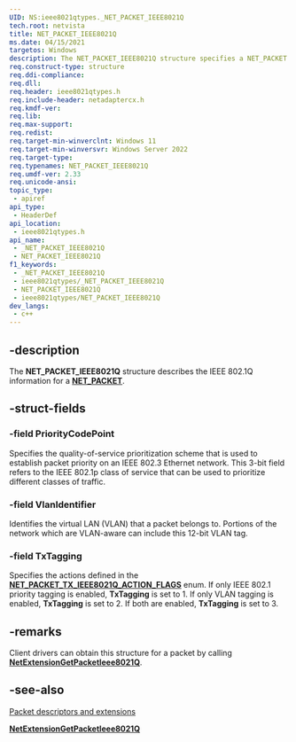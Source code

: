 ```yaml
---
UID: NS:ieee8021qtypes._NET_PACKET_IEEE8021Q
tech.root: netvista
title: NET_PACKET_IEEE8021Q
ms.date: 04/15/2021
targetos: Windows
description: The NET_PACKET_IEEE8021Q structure specifies a NET_PACKET's 802.1Q information.
req.construct-type: structure
req.ddi-compliance: 
req.dll: 
req.header: ieee8021qtypes.h
req.include-header: netadaptercx.h
req.kmdf-ver: 
req.lib: 
req.max-support: 
req.redist: 
req.target-min-winverclnt: Windows 11
req.target-min-winversvr: Windows Server 2022
req.target-type: 
req.typenames: NET_PACKET_IEEE8021Q
req.umdf-ver: 2.33 
req.unicode-ansi: 
topic_type:
 - apiref
api_type:
 - HeaderDef
api_location:
 - ieee8021qtypes.h
api_name:
 - _NET_PACKET_IEEE8021Q
 - NET_PACKET_IEEE8021Q
f1_keywords:
 - _NET_PACKET_IEEE8021Q
 - ieee8021qtypes/_NET_PACKET_IEEE8021Q
 - NET_PACKET_IEEE8021Q
 - ieee8021qtypes/NET_PACKET_IEEE8021Q
dev_langs:
 - c++
---
```


## -description

The **NET_PACKET_IEEE8021Q** structure describes the IEEE 802.1Q information for a [**NET_PACKET**](../packet/ns-packet-_net_packet.md).

## -struct-fields

### -field PriorityCodePoint

Specifies the quality-of-service prioritization scheme that is used to establish packet priority on an IEEE 802.3 Ethernet network. This 3-bit field refers to the IEEE 802.1p class of service that can be used to prioritize different classes of traffic.

### -field VlanIdentifier

Identifies the virtual LAN (VLAN) that a packet belongs to. Portions of the network which are VLAN-aware can include this 12-bit VLAN tag.

### -field TxTagging

Specifies the actions defined in the [**NET_PACKET_TX_IEEE8021Q_ACTION_FLAGS**](ne-ieee8021qtypes-net_packet_tx_ieee8021q_action_flags.md) enum. If only IEEE 802.1 priority tagging is enabled, **TxTagging** is set to 1. If only VLAN tagging is enabled, **TxTagging** is set to 2. If both are enabled, **TxTagging** is set to 3.

## -remarks

Client drivers can obtain this structure for a packet by calling [**NetExtensionGetPacketIeee8021Q**](../ieee8021q/nf-ieee8021q-netextensiongetpacketieee8021q.md).

## -see-also

[Packet descriptors and extensions](/windows-hardware/drivers/netcx/packet-descriptors-and-extensions)

[**NetExtensionGetPacketIeee8021Q**](../ieee8021q/nf-ieee8021q-netextensiongetpacketieee8021q.md)

